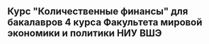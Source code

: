 ## Курс "Количественные финансы" для бакалавров 4 курса Факультета мировой экономики и политики НИУ ВШЭ
